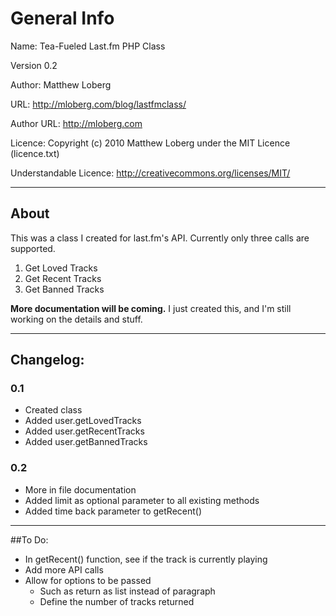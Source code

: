 # General Info

Name: Tea-Fueled Last.fm PHP Class

Version 0.2

Author: Matthew Loberg

URL: http://mloberg.com/blog/lastfmclass/

Author URL: http://mloberg.com

Licence: Copyright (c) 2010 Matthew Loberg under the MIT Licence (licence.txt)

Understandable Licence: http://creativecommons.org/licenses/MIT/

***

## About

This was a class I created for last.fm's API. Currently only three calls are supported.

1. Get Loved Tracks
2. Get Recent Tracks
3. Get Banned Tracks

**More documentation will be coming.** I just created this, and I'm still working on the details and stuff.

***

## Changelog:

### 0.1

* Created class
* Added user.getLovedTracks
* Added user.getRecentTracks
* Added user.getBannedTracks

### 0.2

* More in file documentation
* Added limit as optional parameter to all existing methods
* Added time back parameter to getRecent()

***

##To Do:

* In getRecent() function, see if the track is currently playing
* Add more API calls
* Allow for options to be passed
   * Such as return as list instead of paragraph
   * Define the number of tracks returned